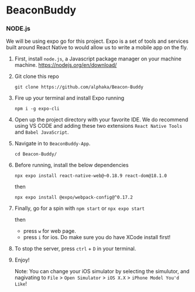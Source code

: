 # BeaconBuddy

### NODE.js
We will be using expo go for this project. Expo is a set of tools and services built around React Native to would allow us to write a mobile app on the fly.

1. First, install `node.js`, a Javascript package manager on your machine machine. https://nodejs.org/en/download/
2. Git clone this repo
  
    ```
    git clone https://github.com/alphaka/Beacon-Buddy
    ```
3. Fire up your terminal and install Expo running
    ```
    npm i -g expo-cli
    ```
4. Open up the project directory with your favorite IDE. 
   We do recommend using VS CODE and adding these two extensions `React Native Tools` and `Babel JavaScript`.
5. Navigate in to `BeaconBuddy-App`.
    ```
    cd Beacon-Buddy/
    ```

6. Before running, install the below dependencies
    ```
    npx expo install react-native-web@~0.18.9 react-dom@18.1.0
    ```
    then
    ```
    npx expo install @expo/webpack-config@^0.17.2
    ```
7. Finally, go for a spin with
    ```npm start``` or ```npx expo start```
    
      then 
      - press `w` for web page.
      - press `i` for ios. Do make sure you do have XCode install first!
8. To stop the server, press `ctrl` + `D` in your terminal.

9. Enjoy!


    Note: You can change your iOS simulator by selecting the simulutor, and nagivating to `File` > `Open Simulator` > `iOS X.X` > `iPhone Model You'd Like`!

